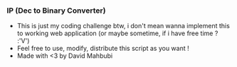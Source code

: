### IP (Dec to Binary Converter)

- This is just my coding challenge btw, i don't mean wanna implement this to working web application (or maybe sometime, if i have free time ? :'V')
- Feel free to use, modify, distribute this script as you want ! 
- Made with <3 by David Mahbubi
